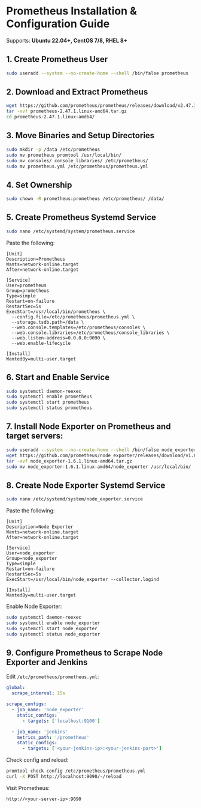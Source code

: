 # Prometheus Installation & Configuration Guide

Supports: **Ubuntu 22.04+, CentOS 7/8, RHEL 8+**

## 1. Create Prometheus User
```bash
sudo useradd --system --no-create-home --shell /bin/false prometheus
```

## 2. Download and Extract Prometheus
```bash
wget https://github.com/prometheus/prometheus/releases/download/v2.47.1/prometheus-2.47.1.linux-amd64.tar.gz
tar -xvf prometheus-2.47.1.linux-amd64.tar.gz
cd prometheus-2.47.1.linux-amd64/
```

## 3. Move Binaries and Setup Directories
```bash
sudo mkdir -p /data /etc/prometheus
sudo mv prometheus promtool /usr/local/bin/
sudo mv consoles/ console_libraries/ /etc/prometheus/
sudo mv prometheus.yml /etc/prometheus/prometheus.yml
```

## 4. Set Ownership
```bash
sudo chown -R prometheus:prometheus /etc/prometheus/ /data/
```

## 5. Create Prometheus Systemd Service
```bash
sudo nano /etc/systemd/system/prometheus.service
```

Paste the following:
```
[Unit]
Description=Prometheus
Wants=network-online.target
After=network-online.target

[Service]
User=prometheus
Group=prometheus
Type=simple
Restart=on-failure
RestartSec=5s
ExecStart=/usr/local/bin/prometheus \
  --config.file=/etc/prometheus/prometheus.yml \
  --storage.tsdb.path=/data \
  --web.console.templates=/etc/prometheus/consoles \
  --web.console.libraries=/etc/prometheus/console_libraries \
  --web.listen-address=0.0.0.0:9090 \
  --web.enable-lifecycle

[Install]
WantedBy=multi-user.target
```

## 6. Start and Enable Service
```bash
sudo systemctl daemon-reexec
sudo systemctl enable prometheus
sudo systemctl start prometheus
sudo systemctl status prometheus
```

## 7. Install Node Exporter on Prometheus and target servers:
```bash
sudo useradd --system --no-create-home --shell /bin/false node_exporter
wget https://github.com/prometheus/node_exporter/releases/download/v1.6.1/node_exporter-1.6.1.linux-amd64.tar.gz
tar -xvf node_exporter-1.6.1.linux-amd64.tar.gz
sudo mv node_exporter-1.6.1.linux-amd64/node_exporter /usr/local/bin/
```

## 8. Create Node Exporter Systemd Service
```bash
sudo nano /etc/systemd/system/node_exporter.service
```

Paste the following:
```
[Unit]
Description=Node Exporter
Wants=network-online.target
After=network-online.target

[Service]
User=node_exporter
Group=node_exporter
Type=simple
Restart=on-failure
RestartSec=5s
ExecStart=/usr/local/bin/node_exporter --collector.logind

[Install]
WantedBy=multi-user.target
```

Enable Node Exporter:
```bash
sudo systemctl daemon-reexec
sudo systemctl enable node_exporter
sudo systemctl start node_exporter
sudo systemctl status node_exporter
```

## 9. Configure Prometheus to Scrape Node Exporter and Jenkins
Edit `/etc/prometheus/prometheus.yml`:
```yaml
global:
  scrape_interval: 15s

scrape_configs:
  - job_name: 'node_exporter'
    static_configs:
      - targets: ['localhost:9100']

  - job_name: 'jenkins'
    metrics_path: '/prometheus'
    static_configs:
      - targets: ['<your-jenkins-ip>:<your-jenkins-port>']
```

Check config and reload:
```bash
promtool check config /etc/prometheus/prometheus.yml
curl -X POST http://localhost:9090/-/reload
```

Visit Prometheus:
```
http://<your-server-ip>:9090
```
